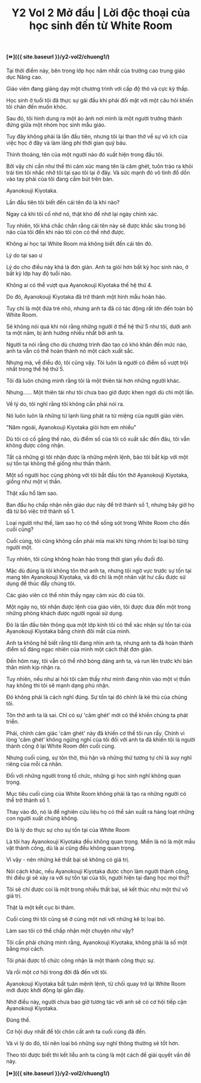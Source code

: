 ﻿---
layout: post
title: Y2 Vol 2 Mở đầu | Lời độc thoại của học sinh đến từ White Room
permalink: /y2-vol2/modau/
---

**[⏩]({{ site.baseurl }}/y2-vol2/chuong1/)**

Tại thời điểm này, bên trong lớp học năm nhất của trường cao trung giáo dục Nâng cao.

Giáo viên đang giảng dạy một chương trình với cấp độ thô và cực kỳ thấp.

Học sinh ở tuổi tôi đã thực sự gãi đầu khi phải đối mặt với một câu hỏi khiến tôi chán đến muốn khóc.

Sau đó, tôi hình dung ra một ảo ảnh nơi mình là một người trưởng thành đứng giữa một nhóm học sinh mẫu giáo.

Tuy đây không phải là lần đầu tiên, nhưng tôi lại than thở về sự vô ích của việc học ở đây và làm lãng phí thời gian quý báu.

Thỉnh thoảng, tên của một người nào đó xuất hiện trong đầu tôi.

Bởi vậy chỉ cần như thế thì cảm xúc mang tên là căm ghét, tuôn trào ra khỏi trái tim tôi nhắc nhở tôi tại sao tôi lại ở đây. Và sức mạnh đó vô tình đổ dồn vào tay phải của tôi đang cầm bút trên bàn.

Ayanokouji Kiyotaka.

Lần đầu tiên tôi biết đến cái tên đó là khi nào?

Ngay cả khi tôi cố nhớ nó, thật khó để nhớ lại ngày chính xác.

Tuy nhiên, tôi khá chắc chắn rằng cái tên này sẽ được khắc sâu trong bộ não của tôi đến khi nào tôi còn có thể nhớ được.

Không ai học tại White Room mà không biết đến cái tên đó.

Lý do tại sao ư

Lý do cho điều này khá là đơn giản. Anh ta giỏi hơn bất kỳ học sinh nào, ở bất kỳ lớp hay độ tuổi nào.

Không ai có thể vượt qua Ayanokouji Kiyotaka thế hệ thứ 4.

Do đó, Ayanokouji Kiyotaka đã trở thành một hình mẫu hoàn hảo.

Tuy chỉ là một đứa trẻ nhỏ, nhưng anh ta đã có tác động rất lớn đến toàn bộ White Room.

Sẽ không nói quá khi nói rằng những người ở thế hệ thứ 5 như tôi, dưới anh ta một năm, bị ảnh hưởng nhiều nhất bởi anh ta.

Người ta nói rằng cho dù chương trình đào tạo có khó khăn đến mức nào, anh ta vẫn có thể hoàn thành nó một cách xuất sắc.

Nhưng mà, về điều đó, tôi cũng vậy. Tôi luôn là người có điểm số vượt trội nhất trong thế hệ thứ 5.

Tôi đã luôn chứng minh rằng tôi là một thiên tài hơn những người khác.

Nhưng\...\... Một thiên tài như tôi chưa bao giờ được khen ngợi dù chỉ một lần.

Về lý do, tôi nghĩ rằng tôi không cần phải nói ra.

Nó luôn luôn là những từ lạnh lùng phát ra từ miệng của người giáo viên.

"Năm ngoái, Ayanokouji Kiyotaka giỏi hơn em nhiều"

Dù tôi có cố gắng thế nào, dù điểm số của tôi có xuất sắc đến đâu, tôi vẫn không được công nhận.

Tất cả những gì tôi nhận được là những mệnh lệnh, bảo tôi bắt kịp với một sự tồn tại không thể giống như thần thánh.

Một số người học cùng phòng với tôi bắt đầu tôn thờ Ayanokouji Kiyotaka, giống như một vị thần.

Thật xấu hổ làm sao.

Ban đầu họ chấp nhận nền giáo dục này để trở thành số 1, nhưng bây giờ họ đã từ bỏ việc trở thành số 1.

Loại người như thế, làm sao họ có thể sống sót trong White Room cho đến cuối cùng?

Cuối cùng, tôi cũng không cần phải mỉa mai khi từng nhóm bị loại bỏ từng người một.

Tuy nhiên, tôi cũng không hoàn hảo trong thời gian yếu đuối đó.

Mặc dù đúng là tôi không tôn thờ anh ta, nhưng tôi ngờ vực trước sự tồn tại mang tên Ayanokouji Kiyotaka, và đó chỉ là một nhân vật hư cấu được sử dụng để thúc đẩy chúng tôi.

Các giáo viên có thể nhìn thấy ngay cảm xúc đó của tôi.

Một ngày nọ, tôi nhận được lệnh của giáo viên, tôi được đưa đến một trong những phòng khách được người ngoài sử dụng.

Đó là lần đầu tiên thông qua một lớp kính tôi có thể xác nhận sự tồn tại của Ayanokouji Kiyotaka bằng chính đôi mắt của mình.

Anh ta không hề biết rằng tôi đang nhìn anh ta, nhưng anh ta đã hoàn thành điểm số đáng ngạc nhiên của mình một cách thật đơn giản.

Đến hôm nay, tôi vẫn có thể nhớ bóng dáng anh ta, và run lên trước khi bản thân mình kịp nhận ra.

Tuy nhiên, nếu như ai hỏi tôi cảm thấy như mình đang nhìn vào một vị thần hay không thì tôi sẽ mạnh dạng phủ nhận.

Đó không phải là cách nghĩ đúng. Sự tồn tại đó chính là kẻ thù của chúng tôi.

Tôn thờ anh ta là sai. Chỉ có sự 'căm ghét' mới có thể khiến chúng ta phát triển.

Phải, chính cảm giác 'căm ghét' này đã khiến cơ thể tôi run rẩy. Chính vì lòng 'căm ghét' không ngừng nghỉ của tôi đối với anh ta đã khiến tôi là người thành công ở lại White Room đến cuối cùng.

Nhưng cuối cùng, sự tôn thờ, thù hận và những thứ tương tự chỉ là suy nghĩ riêng của mỗi cá nhân.

Đối với những người trong tổ chức, những gì học sinh nghĩ không quan trọng.

Mục tiêu cuối cùng của White Room không phải là tạo ra những người có thể trở thành số 1.

Thay vào đó, nó là để nghiên cứu liệu họ có thể sản xuất ra hàng loạt những con người xuất chúng không.

Đó là lý do thực sự cho sự tồn tại của White Room

Là tôi hay Ayanokouji Kiyotaka đều không quan trọng. Miễn là nó là một mẫu vật thành công, dù là ai cũng đều không quan trọng.

Vì vậy - nên những kẻ thất bại sẽ không có giá trị.

Nói cách khác, nếu Ayanokouji Kiyotaka được chọn làm người thành công, thì điều gì sẽ xảy ra với sự tồn tại của tôi, người hiện tại đang học mọi thứ?

Tôi sẽ chỉ được coi là một trong nhiều thất bại, sẽ kết thúc như một thứ vô giá trị.

Thật là một kết cục bi thảm.

Cuối cùng thì tôi cũng sẽ ở cùng một nơi với những kẻ bị loại bỏ.

Làm sao tôi có thể chấp nhận một chuyện như vậy?

Tôi cần phải chứng minh rằng, Ayanokouji Kiyotaka, không phải là số một bằng mọi cách.

Tôi phải được tổ chức công nhận là một thành công thực sự.

Và rồi một cơ hội trong đời đã đến với tôi.

Ayanokouji Kiyotaka bất tuân mệnh lệnh, từ chối quay trở lại White Room mới được khởi động lại gần đây.

Nhờ điều này, người chưa bao giờ tương tác với anh sẽ có cơ hội tiếp cận Ayanokouji Kiyotaka.

Đúng thế.

Cơ hội duy nhất để tôi chôn cất anh ta cuối cùng đã đến.

Và vì lý do đó, tôi nên loại bỏ những suy nghĩ thông thường sẽ tốt hơn.

Theo tôi được biết thì kết liễu anh ta cũng là một cách để giải quyết vấn đề này.

**[⏩]({{ site.baseurl }}/y2-vol2/chuong1/)**
